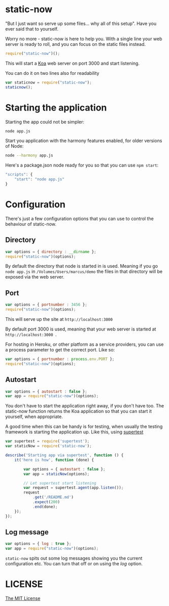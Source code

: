 # static-now
"But I just want so serve up some files... why all of this setup". Have you ever said that to yourself.

Worry no more - static-now is here to help you. With a single line your web server is ready to roll, and you can focus on the static files instead.

```javascript
require("static-now")();
```

This will start a [Koa](http://www.koajs.com) web server on port 3000 and start listening.

You can do it on two lines also for readability
```javascript
var staticnow = require("static-now");
staticnow();
```

# Starting the application

Starting the app could not be simpler:

```bash
node app.js
```

Start you application with the harmony features enabled, for older versions of Node:

```bash
node --harmony app.js
```

Here's a package.json node ready for you so that you can use ```npm start```:

```javascript
"scripts": {
	"start": "node app.js"
}
```

# Configuration
There's just a few configuration options that you can use to control the behaviour of static-now.

## Directory

```javascript
var options = { directory : __dirname };
require("static-now")(options);
```

By default the directory that node is started in is used. Meaning if you go ```node app.js``` in ```/Volumes/Users/marcus/demo``` the files in that directory will be exposed via the web server.

## Port

```javascript
var options = { portnumber : 3456 };
require("static-now")(options);
```

This will serve up the site at `http://localhost:3000`

By default port 3000 is used, meaning that your web server is started at  `http://localhost:3000 `.

For hosting in Heroku, or other platform as a service providers, you can use a process parameter to get the correct port. Like so:

```javascript
var options = { portnumber : process.env.PORT };
require("static-now")(options);
```

## Autostart
```javascript
var options = { autostart : false };
var app = require("static-now")(options);
```

You don't have to start the application right away, if you don't have too. The static-now function returns the Koa application so that you can start it yourself, when appropriate.

A good time when this can be handy is for testing, when usually the testing framework is starting the application up. Like this, using [supertest](http://npmjs.org/package/supertest)

```javascript
var supertest = require('supertest');
var staticNow = require('static-now');

describe('Starting app via supertest', function () {
	it('here is how', function (done) {

		var options = { autostart : false };
		var app = staticNow(options);

		// Let supertest start listening
		var request = supertest.agent(app.listen());
		request
			.get('/README.md')
			.expect(200)
			.end(done);
	});
});
```

## Log message
```javascript
var options = { log : true };
var app = require("static-now")(options);
```

`static-now` spits out some log messages showing you the current configuration etc. You can turn that off or on using the *log* option.

# LICENSE
[The MIT License](LICENSE)
